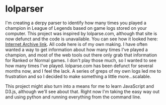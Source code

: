 lolparser
=========

I'm creating a derpy parser to identify how many times you played a champion in League of Legends based on game logs stored on your computer. This project was inspired by lolparse.com, although that site is now defunct and the code is unavailable. You can see how it looked here: [Internet Archive link](https://web.archive.org/web/20131118202544/http://www.lolparse.com/). All code here is of my own making. I have often wanted a way to get information about how many times I've played a champion, and most of the web tools out there only grab that information for Ranked or Normal games. I don't play those much, so I wanted to see how many times I've played. lolparse.com has been defunct for several months now, and I feel the lack. A series of greps of my own logs led me to frustration and so I decided to make something a little more...scalable.

This project might also turn into a means for me to learn JavaScript and D3.js, although we'll see about that. Right now I'm taking the easy way out and using python and running everything from the command line.
